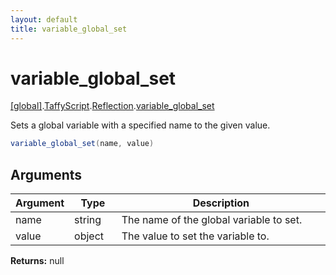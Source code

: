 ```yaml
---
layout: default
title: variable_global_set
---
```


# variable_global_set

[\[global\]]({{site.baseurl}}/docs/).[TaffyScript]({{site.baseurl}}/docs/TaffyScript/).[Reflection]({{site.baseurl}}/docs/TaffyScript/Reflection/).[variable_global_set]({{site.baseurl}}/docs/TaffyScript/Reflection/variable_global_set/)

Sets a global variable with a specified name to the given value.

```cs
variable_global_set(name, value)
```

## Arguments

<table>
  <col width="15%">
  <col width="15%">
  <thead>
    <tr>
      <th>Argument</th>
      <th>Type</th>
      <th>Description</th>
    </tr>
  </thead>
  <tbody>
    <tr>
      <td>name</td>
      <td>string</td>
      <td>The name of the global variable to set.</td>
    </tr>
    <tr>
      <td>value</td>
      <td>object</td>
      <td>The value to set the variable to.</td>
    </tr>
  </tbody>
</table>

**Returns:** null
